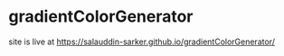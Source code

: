 # gradientColorGenerator
site is live at https://salauddin-sarker.github.io/gradientColorGenerator/
